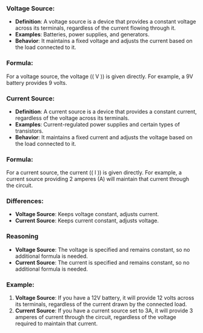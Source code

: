 ### Voltage Source:
- **Definition**: A voltage source is a device that provides a constant voltage across its terminals, regardless of the current flowing through it.
- **Examples**: Batteries, power supplies, and generators.
- **Behavior**: It maintains a fixed voltage and adjusts the current based on the load connected to it.

### Formula:
For a voltage source, the voltage (\( V \)) is given directly. For example, a 9V battery provides 9 volts.

### Current Source:
- **Definition**: A current source is a device that provides a constant current, regardless of the voltage across its terminals.
- **Examples**: Current-regulated power supplies and certain types of transistors.
- **Behavior**: It maintains a fixed current and adjusts the voltage based on the load connected to it.

### Formula:
For a current source, the current (\( I \)) is given directly. For example, a current source providing 2 amperes (A) will maintain that current through the circuit.

### Differences:
- **Voltage Source**: Keeps voltage constant, adjusts current.
- **Current Source**: Keeps current constant, adjusts voltage.

### Reasoning
- **Voltage Source**: The voltage is specified and remains constant, so no additional formula is needed.
- **Current Source**: The current is specified and remains constant, so no additional formula is needed.

### Example:
1. **Voltage Source**: If you have a 12V battery, it will provide 12 volts across its terminals, regardless of the current drawn by the connected load.
2. **Current Source**: If you have a current source set to 3A, it will provide 3 amperes of current through the circuit, regardless of the voltage required to maintain that current.